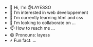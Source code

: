 - 👋 Hi, I’m @LAYESSO
- 👀 I’m interested in web developpement
- 🌱 I’m currently learning html and css
- 💞️ I’m looking to collaborate on ...
- 📫 How to reach me ...
- 😄 Pronouns: layess
- ⚡ Fun fact: ...

<!---
LAYESSO/LAYESSO is a ✨ special ✨ repository because its `README.md` (this file) appears on your GitHub profile.
You can click the Preview link to take a look at your changes.
--->
